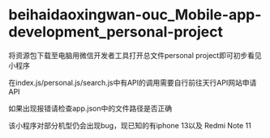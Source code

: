 # beihaidaoxingwan-ouc_Mobile-app-development_personal-project

将资源包下载至电脑用微信开发者工具打开总文件personal project即可初步看见小程序

在index.js/personal.js/search.js中有API的调用需要自行前往天行API网站申请API

如果出现报错请检查app.json中的文件路径是否正确

该小程序对部分机型仍会出现bug，现已知的有iphone 13以及 Redmi Note 11 
